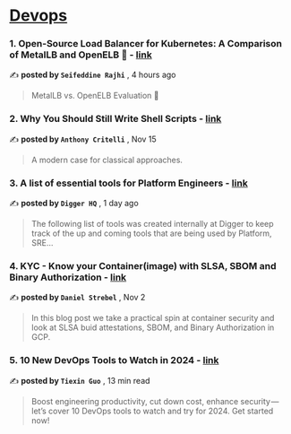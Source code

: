
<h1><a href=https://medium.com/tag/devops/recommended target="_blank" rel="noopener noreferrer">Devops</a></h1>
<h3>1. Open-Source Load Balancer for Kubernetes: A Comparison of MetalLB and OpenELB 📂 - <a href=https://medium.com/@seifeddinerajhi/open-source-load-balancer-for-kubernetes-a-comparison-of-metallb-and-openelb-a7d3825fce72?source=tag_recommended_feed---------0-84----------devops----------8384b01a_4a94_4216_bb0a_515073f20044------- target="_blank" rel="noopener noreferrer">link</a></h3>

✍️ **posted by `Seifeddine Rajhi`** <date> , 4 hours ago</date>

<blockquote>MetalLB vs. OpenELB Evaluation 🚛</blockquote>

<h3>2. Why You Should Still Write Shell Scripts - <a href=https://medium.com/itnext/why-you-should-still-write-shell-scripts-0a24e9174ee5?source=tag_recommended_feed---------1-107----------devops----------8384b01a_4a94_4216_bb0a_515073f20044------- target="_blank" rel="noopener noreferrer">link</a></h3>

✍️ **posted by `Anthony Critelli`** <date> , Nov 15</date>

<blockquote>A modern case for classical approaches.</blockquote>

<h3>3. A list of essential tools for Platform Engineers - <a href=https://medium.com/@DiggerHQ/a-list-of-essential-tools-for-platform-engineers-c94f5ef84fb7?source=tag_recommended_feed---------2-84----------devops----------8384b01a_4a94_4216_bb0a_515073f20044------- target="_blank" rel="noopener noreferrer">link</a></h3>

✍️ **posted by `Digger HQ`** <date> , 1 day ago</date>

<blockquote>The following list of tools was created internally at Digger to keep track of the up and coming tools that are being used by Platform, SRE…</blockquote>

<h3>4. KYC - Know your Container(image) with SLSA, SBOM and Binary Authorization - <a href=https://medium.com/google-cloud/kyc-know-your-container-image-with-slsa-sbom-and-binary-authorization-8bad35d9cbd0?source=tag_recommended_feed---------3-107----------devops----------8384b01a_4a94_4216_bb0a_515073f20044------- target="_blank" rel="noopener noreferrer">link</a></h3>

✍️ **posted by `Daniel Strebel`** <date> , Nov 2</date>

<blockquote>In this blog post we take a practical spin at container security and look at SLSA buid attestations, SBOM, and Binary Authorization in GCP.</blockquote>

<h3>5. 10 New DevOps Tools to Watch in 2024 - <a href=https://medium.com/4th-coffee/10-new-devops-tools-to-watch-in-2024-a5127c0b3411?source=tag_recommended_feed---------4-85----------devops----------8384b01a_4a94_4216_bb0a_515073f20044------- target="_blank" rel="noopener noreferrer">link</a></h3>

✍️ **posted by `Tiexin Guo`** <date> , 13 min read</date>

<blockquote>Boost engineering productivity, cut down cost, enhance security — let’s cover 10 DevOps tools to watch and try for 2024. Get started now!</blockquote>

